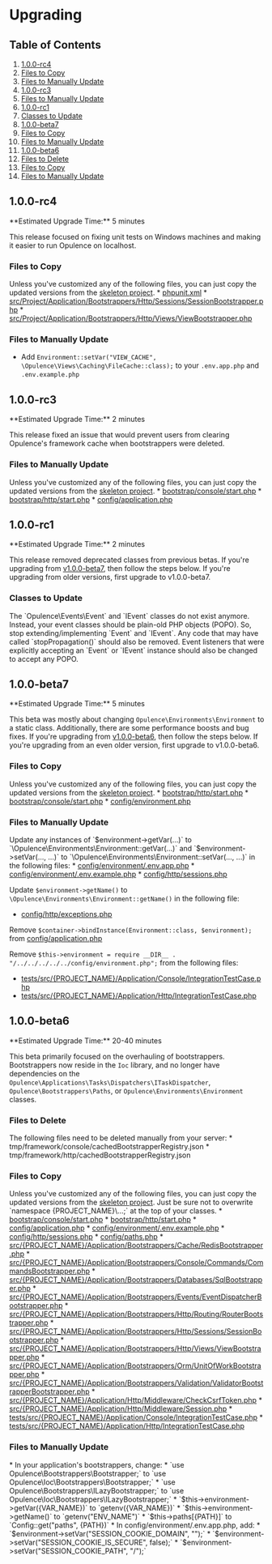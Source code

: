 # Upgrading

## Table of Contents
1. [1.0.0-rc4](#1.0.0-rc4)
  1. [Files to Copy](#1.0.0-rc4-files-to-copy)
  2. [Files to Manually Update](#1.0.0-rc4-files-to-manually-update)
2. [1.0.0-rc3](#1.0.0-rc3)
  1. [Files to Manually Update](#1.0.0-rc3-files-to-manually-update)
3. [1.0.0-rc1](#1.0.0-rc1)
  1. [Classes to Update](#1.0.0-rc1-classes-to-update)
4. [1.0.0-beta7](#1.0.0-beta7)
  1. [Files to Copy](#1.0.0-beta7-files-to-copy)
  2. [Files to Manually Update](#1.0.0-beta7-files-to-manually-update)
5. [1.0.0-beta6](#1.0.0-beta6)
  1. [Files to Delete](#1.0.0-beta6-files-to-delete)
  2. [Files to Copy](#1.0.0-beta6-files-to-copy)
  3. [Files to Manually Update](#1.0.0-beta6-files-to-manually-update)
  
<h2 id="1.0.0-rc3">1.0.0-rc4</h2>
**Estimated Upgrade Time:** 5 minutes

This release focused on fixing unit tests on Windows machines and making it easier to run Opulence on localhost.

<h3 id="1.0.0-rc4-files-to-copy">Files to Copy</h3>
Unless you've customized any of the following files, you can just copy the updated versions from the <a href="https://github.com/opulencephp/Project/blob/v1.0.0-rc2" target="_blank">skeleton project</a>.
* <a href="https://github.com/opulencephp/Project/blob/v1.0.0-rc3/phpunit.xml" target="_blank">phpunit.xml</a>
* <a href="https://github.com/opulencephp/Project/blob/v1.0.0-rc3/src/Project/Application/Bootstrappers/Http/Sessions/SessionBootstrapper.php" target="_blank">src/Project/Application/Bootstrappers/Http/Sessions/SessionBootstrapper.php</a>
* <a href="https://github.com/opulencephp/Project/blob/v1.0.0-rc3/src/Project/Application/Bootstrappers/Http/Views/ViewBootstrapper.php" target="_blank">src/Project/Application/Bootstrappers/Http/Views/ViewBootstrapper.php</a>

<h3 id="1.0.0-rc4-files-to-manually-update">Files to Manually Update</h3>

* Add `Environment::setVar("VIEW_CACHE", \Opulence\Views\Caching\FileCache::class);` to your `.env.app.php` and `.env.example.php`


<h2 id="1.0.0-rc3">1.0.0-rc3</h2>
**Estimated Upgrade Time:** 2 minutes

This release fixed an issue that would prevent users from clearing Opulence's framework cache when bootstrappers were deleted.

<h3 id="1.0.0-rc3-files-to-manually-update">Files to Manually Update</h3>
Unless you've customized any of the following files, you can just copy the updated versions from the <a href="https://github.com/opulencephp/Project/blob/v1.0.0-rc2" target="_blank">skeleton project</a>.
* <a href="https://github.com/opulencephp/Project/blob/v1.0.0-rc2/bootstrap/console/start.php" target="_blank">bootstrap/console/start.php</a>
* <a href="https://github.com/opulencephp/Project/blob/v1.0.0-rc2/bootstrap/http/start.php" target="_blank">bootstrap/http/start.php</a>
* <a href="https://github.com/opulencephp/Project/blob/v1.0.0-rc2/config/application.php" target="_blank">config/application.php</a>
  
<h2 id="1.0.0-rc1">1.0.0-rc1</h2>
**Estimated Upgrade Time:** 2 minutes

This release removed deprecated classes from previous betas.  If you're upgrading from [v1.0.0-beta7](#1.0.0-beta7), then follow the steps below.  If you're upgrading from older versions, first upgrade to v1.0.0-beta7.

<h3 id="1.0.0-rc1-classes-to-update">Classes to Update</h3>
The `Opulence\Events\Event` and `IEvent` classes do not exist anymore.  Instead, your event classes should be plain-old PHP objects (POPO).  So, stop extending/implementing `Event` and `IEvent`.  Any code that may have called `stopPropagation()` should also be removed.  Event listeners that were explicitly accepting an `Event` or `IEvent` instance should also be changed to accept any POPO.

<h2 id="1.0.0-beta7">1.0.0-beta7</h2>
**Estimated Upgrade Time:** 5 minutes

This beta was mostly about changing `Opulence\Environments\Environment` to a static class.  Additionally, there are some performance boosts and bug fixes.  If you're upgrading from [v1.0.0-beta6](#1.0.0-beta6), then follow the steps below.  If you're upgrading from an even older version, first upgrade to v1.0.0-beta6.

<h3 id="1.0.0-beta7-files-to-copy">Files to Copy</h3>
Unless you've customized any of the following files, you can just copy the updated versions from the <a href="https://github.com/opulencephp/Project/blob/v1.0.0-beta7" target="_blank">skeleton project</a>.
* <a href="https://github.com/opulencephp/Project/blob/v1.0.0-beta7/bootstrap/http/start.php" target="_blank">bootstrap/http/start.php</a>
* <a href="https://github.com/opulencephp/Project/blob/v1.0.0-beta7/bootstrap/console/start.php" target="_blank">bootstrap/console/start.php</a>
* <a href="https://github.com/opulencephp/Project/blob/v1.0.0-beta7/config/environment.php" target="_blank">config/environment.php</a>

<h3 id="1.0.0-beta7-files-to-manually-update">Files to Manually Update</h3>
Update any instances of `$environment->getVar(...)` to `\Opulence\Environments\Environment::getVar(...)` and `$environment->setVar(..., ...)` to  `\Opulence\Environments\Environment::setVar(..., ...)` in the following files:
* <a href="https://github.com/opulencephp/Project/blob/v1.0.0-beta7/config/environment/.env.app.php" target="_blank">config/environment/.env.app.php</a>
* <a href="https://github.com/opulencephp/Project/blob/v1.0.0-beta7/config/environment/.env.example.php" target="_blank">config/environment/.env.example.php</a>
* <a href="https://github.com/opulencephp/Project/blob/v1.0.0-beta7/config/http/sessions.php" target="_blank">config/http/sessions.php</a>

Update `$environment->getName()` to `\Opulence\Environments\Environment::getName()` in the following file:
* <a href="https://github.com/opulencephp/Project/blob/v1.0.0-beta7/config/http/exceptions.php" target="_blank">config/http/exceptions.php</a>

Remove `$container->bindInstance(Environment::class, $environment);` from <a href="https://github.com/opulencephp/Project/blob/v1.0.0-beta7/config/application.php" target="_blank">config/application.php</a>

Remove `$this->environment = require __DIR__ . "/../../../../../config/environment.php";` from the following files:
* <a href="https://github.com/opulencephp/Project/blob/v1.0.0-beta7/tests/src/Project/Application/Console/IntegrationTestCase.php" target="_blank">tests/src/{PROJECT_NAME}/Application/Console/IntegrationTestCase.php</a>
* <a href="https://github.com/opulencephp/Project/blob/v1.0.0-beta7/tests/src/Project/Application/Http/IntegrationTestCase.php" target="_blank">tests/src/{PROJECT_NAME}/Application/Http/IntegrationTestCase.php</a>

<h2 id="1.0.0-beta6">1.0.0-beta6</h2>
**Estimated Upgrade Time:** 20-40 minutes

This beta primarily focused on the overhauling of bootstrappers.  Bootstrappers now reside in the `Ioc` library, and no longer have dependencies on the `Opulence\Applications\Tasks\Dispatchers\ITaskDispatcher`, `Opulence\Bootstrappers\Paths`, or `Opulence\Environments\Environment` classes.

<h3 id="1.0.0-beta6-files-to-delete">Files to Delete</h3>
The following files need to be deleted manually from your server:
* tmp/framework/console/cachedBootstrapperRegistry.json
* tmp/framework/http/cachedBootstrapperRegistry.json

<h3 id="1.0.0-beta6-files-to-copy">Files to Copy</h3>
Unless you've customized any of the following files, you can just copy the updated versions from the <a href="https://github.com/opulencephp/Project/blob/v1.0.0-beta6" target="_blank">skeleton project</a>.  Just be sure not to overwrite `namespace {PROJECT_NAME}\...;` at the top of your classes.
* <a href="https://github.com/opulencephp/Project/blob/v1.0.0-beta6/bootstrap/console/start.php" target="_blank">bootstrap/console/start.php</a>
* <a href="https://github.com/opulencephp/Project/blob/v1.0.0-beta6/bootstrap/http/start.php" target="_blank">bootstrap/http/start.php</a>
* <a href="https://github.com/opulencephp/Project/blob/v1.0.0-beta6/config/application.php" target="_blank">config/application.php</a>
* <a href="https://github.com/opulencephp/Project/blob/v1.0.0-beta6/config/environment/.env.example.php" target="_blank">config/environment/.env.example.php</a>
* <a href="https://github.com/opulencephp/Project/blob/v1.0.0-beta6/config/http/sessions.php" target="_blank">config/http/sessions.php</a>
* <a href="https://github.com/opulencephp/Project/blob/v1.0.0-beta6/config/paths.php" target="_blank">config/paths.php</a>
* <a href="https://github.com/opulencephp/Project/blob/v1.0.0-beta6/src/Project/Application/Bootstrappers/Cache/RedisBootstrapper.php" target="_blank">src/{PROJECT_NAME}/Application/Bootstrappers/Cache/RedisBootstrapper.php</a>
* <a href="https://github.com/opulencephp/Project/blob/v1.0.0-beta6/src/Project/Application/Bootstrappers/Console/Commands/CommandsBootstrapper.php" target="_blank">src/{PROJECT_NAME}/Application/Bootstrappers/Console/Commands/CommandsBootstrapper.php</a>
* <a href="https://github.com/opulencephp/Project/blob/v1.0.0-beta6/src/Project/Application/Bootstrappers/Databases/SqlBootstrapper.php" target="_blank">src/{PROJECT_NAME}/Application/Bootstrappers/Databases/SqlBootstrapper.php</a>
* <a href="https://github.com/opulencephp/Project/blob/v1.0.0-beta6/src/Project/Application/Bootstrappers/Events/EventDispatcherBootstrapper.php" target="_blank">src/{PROJECT_NAME}/Application/Bootstrappers/Events/EventDispatcherBootstrapper.php</a>
* <a href="https://github.com/opulencephp/Project/blob/v1.0.0-beta6/src/Project/Application/Bootstrappers/Http/Routing/RouterBootstrapper.php" target="_blank">src/{PROJECT_NAME}/Application/Bootstrappers/Http/Routing/RouterBootstrapper.php</a>
* <a href="https://github.com/opulencephp/Project/blob/v1.0.0-beta6/src/Project/Application/Bootstrappers/Http/Sessions/SessionBootstrapper.php" target="_blank">src/{PROJECT_NAME}/Application/Bootstrappers/Http/Sessions/SessionBootstrapper.php</a>
* <a href="https://github.com/opulencephp/Project/blob/v1.0.0-beta6/src/Project/Application/Bootstrappers/Http/Views/ViewBootstrapper.php" target="_blank">src/{PROJECT_NAME}/Application/Bootstrappers/Http/Views/ViewBootstrapper.php</a>
* <a href="https://github.com/opulencephp/Project/blob/v1.0.0-beta6/src/Project/Application/Bootstrappers/Orm/UnitOfWorkBootstrapper.php" target="_blank">src/{PROJECT_NAME}/Application/Bootstrappers/Orm/UnitOfWorkBootstrapper.php</a>
* <a href="https://github.com/opulencephp/Project/blob/v1.0.0-beta6/src/Project/Application/Bootstrappers/Validation/ValidatorBootstrapper.php" target="_blank">src/{PROJECT_NAME}/Application/Bootstrappers/Validation/ValidatorBootstrapperBootstrapper.php</a>
* <a href="https://github.com/opulencephp/Project/blob/v1.0.0-beta6/src/Project/Application/Http/Middleware/CheckCsrfToken.php" target="_blank">src/{PROJECT_NAME}/Application/Http/Middleware/CheckCsrfToken.php</a>
* <a href="https://github.com/opulencephp/Project/blob/v1.0.0-beta6/src/Project/Application/Http/Middleware/Session.php" target="_blank">src/{PROJECT_NAME}/Application/Http/Middleware/Session.php</a>
* <a href="https://github.com/opulencephp/Project/blob/v1.0.0-beta6/tests/src/Project/Application/Console/IntegrationTestCase.php" target="_blank">tests/src/{PROJECT_NAME}/Application/Console/IntegrationTestCase.php</a>
* <a href="https://github.com/opulencephp/Project/blob/v1.0.0-beta6/tests/src/Project/Application/Http/IntegrationTestCase.php" target="_blank">tests/src/{PROJECT_NAME}/Application/Http/IntegrationTestCase.php</a>

<h3 id="1.0.0-beta6-files-to-manually-update">Files to Manually Update</h3>
* In your application's bootstrappers, change:
  * `use Opulence\Bootstrappers\Bootstrapper;` to `use Opulence\Ioc\Bootstrappers\Bootstrapper;`
  * `use Opulence\Bootstrappers\ILazyBootstrapper;` to `use Opulence\Ioc\Bootstrappers\ILazyBootstrapper;`
  * `$this->environment->getVar({VAR_NAME})` to `getenv({VAR_NAME})`
  * `$this->environment->getName()` to `getenv("ENV_NAME")`
  * `$this->paths[{PATH}]` to `Config::get("paths", {PATH})`
* In config/environment/.env.app.php, add:
  * `$environment->setVar("SESSION_COOKIE_DOMAIN", "");`
  * `$environment->setVar("SESSION_COOKIE_IS_SECURE", false);`
  * `$environment->setVar("SESSION_COOKIE_PATH", "/");`